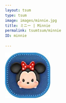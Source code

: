 ```yaml
---
layout: tsum
type: tsum
image: images/minnie.jpg
title: ミニー | Minnie
permalink: tsumtsum/minnie
ID: minnie

---
```

<img class="ui image" src="../images/minnie.jpg">
